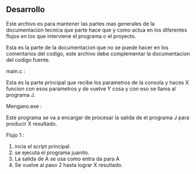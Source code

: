 Desarrollo
----------

Este archivo es para mantener las partes mas generales de la
documentacion tecnica que parte hace que y como actua en los
diferentes flujos en los que interviene el programa o el proyecto.

Esta es la parte de la documentacion que no se puede hacer en los
comentarios del codigo, este archivo debe complementar la documentacion
del codigo fuente.

main.c :

Esta es la parte principal que recibe los parametros de la consola y
haces X funcion con esos parametros y de vuelve Y cosa y con eso se
llama al programa J.

Mengano.exe :

Este programa se va a encargar de procesar la salida de el programa J
para producir X resultado.


Flujo 1 :

1. incia el script principal.
2. se ejecuta el programa juanito.
3. La salida de A se usa como entra da para A
4. Se vuelve al paso 2 hasta lograr X resultado.
